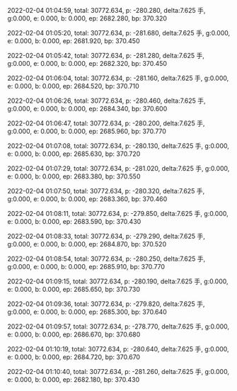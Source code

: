 2022-02-04 01:04:59, total: 30772.634, p: -280.280, delta:7.625 手, g:0.000, e: 0.000, b: 0.000, ep: 2682.280, bp: 370.320

2022-02-04 01:05:20, total: 30772.634, p: -281.680, delta:7.625 手, g:0.000, e: 0.000, b: 0.000, ep: 2681.920, bp: 370.450

2022-02-04 01:05:42, total: 30772.634, p: -281.280, delta:7.625 手, g:0.000, e: 0.000, b: 0.000, ep: 2682.320, bp: 370.450

2022-02-04 01:06:04, total: 30772.634, p: -281.160, delta:7.625 手, g:0.000, e: 0.000, b: 0.000, ep: 2684.520, bp: 370.710

2022-02-04 01:06:26, total: 30772.634, p: -280.460, delta:7.625 手, g:0.000, e: 0.000, b: 0.000, ep: 2684.340, bp: 370.600

2022-02-04 01:06:47, total: 30772.634, p: -280.200, delta:7.625 手, g:0.000, e: 0.000, b: 0.000, ep: 2685.960, bp: 370.770

2022-02-04 01:07:08, total: 30772.634, p: -280.130, delta:7.625 手, g:0.000, e: 0.000, b: 0.000, ep: 2685.630, bp: 370.720

2022-02-04 01:07:29, total: 30772.634, p: -281.020, delta:7.625 手, g:0.000, e: 0.000, b: 0.000, ep: 2683.380, bp: 370.550

2022-02-04 01:07:50, total: 30772.634, p: -280.320, delta:7.625 手, g:0.000, e: 0.000, b: 0.000, ep: 2683.360, bp: 370.460

2022-02-04 01:08:11, total: 30772.634, p: -279.850, delta:7.625 手, g:0.000, e: 0.000, b: 0.000, ep: 2683.590, bp: 370.430

2022-02-04 01:08:33, total: 30772.634, p: -279.290, delta:7.625 手, g:0.000, e: 0.000, b: 0.000, ep: 2684.870, bp: 370.520

2022-02-04 01:08:54, total: 30772.634, p: -280.250, delta:7.625 手, g:0.000, e: 0.000, b: 0.000, ep: 2685.910, bp: 370.770

2022-02-04 01:09:15, total: 30772.634, p: -280.190, delta:7.625 手, g:0.000, e: 0.000, b: 0.000, ep: 2685.650, bp: 370.730

2022-02-04 01:09:36, total: 30772.634, p: -279.820, delta:7.625 手, g:0.000, e: 0.000, b: 0.000, ep: 2685.300, bp: 370.640

2022-02-04 01:09:57, total: 30772.634, p: -278.770, delta:7.625 手, g:0.000, e: 0.000, b: 0.000, ep: 2686.670, bp: 370.680

2022-02-04 01:10:19, total: 30772.634, p: -280.640, delta:7.625 手, g:0.000, e: 0.000, b: 0.000, ep: 2684.720, bp: 370.670

2022-02-04 01:10:40, total: 30772.634, p: -281.260, delta:7.625 手, g:0.000, e: 0.000, b: 0.000, ep: 2682.180, bp: 370.430